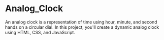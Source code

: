 # Analog_Clock
An analog clock is a representation of time using hour, minute, and second hands on a circular dial. In this project, you'll create a dynamic analog clock using HTML, CSS, and JavaScript.
